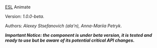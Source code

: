 [ESL](https://exadel-inc.github.io/esl/) Animate

Version: _1.0.0-beta_.

Authors: _Alexey Stsefanovich (ala'n), Anna-Mariia Petryk_.

**_Important Notice: the component is under beta version, it is tested and ready to use but be aware of its potential critical API changes._**
